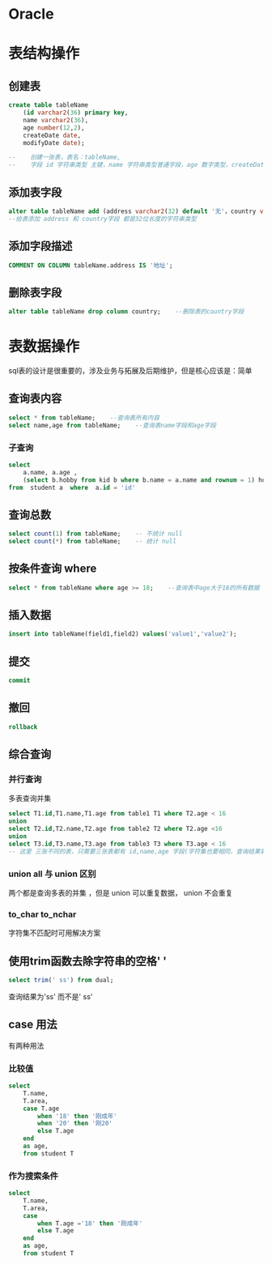# Oracle




# 表结构操作

## 创建表
```sql
create table tableName
    (id varchar2(36) primary key,
    name varchar2(36),
    age number(12,2),
    createDate date,
    modifyDate date);

--    创建一张表，表名：tableName, 
--    字段 id 字符串类型 主键，name 字符串类型普通字段，age 数字类型，createDate 创建日期，modifyDate 修改日期
```

## 添加表字段
```sql
alter table tableName add (address varchar2(32) default '无'，country varchar2(32) default '');    
--给表添加 address 和 country字段 都是32位长度的字符串类型
```

## 添加字段描述
```sql
COMMENT ON COLUMN tableName.address IS '地址';
```

## 删除表字段
```sql
alter table tableName drop column country;    --删除表的country字段
```

# 表数据操作
sql表的设计是很重要的，涉及业务与拓展及后期维护，但是核心应该是：简单

## 查询表内容
```sql
select * from tableName;    --查询表所有内容
select name,age from tableName;    --查询表name字段和age字段
```

### 子查询
```sql
select 
    a.name, a.age ,   
    (select b.hobby from kid b where b.name = a.name and rownum = 1) hobby 
from  student a  where  a.id = 'id'
```

## 查询总数
```sql
select count(1) from tableName;    -- 不统计 null
select count(*) from tableName;    -- 统计 null
```

## 按条件查询 where
```sql
select * from tableName where age >= 18;    --查询表中age大于18的所有数据
```

## 插入数据
```sql
insert into tableName(field1,field2) values('value1','value2');
```

## 提交
```sql
commit
```

## 撤回
```sql
rollback
```

## 综合查询

### 并行查询
多表查询并集
```sql
select T1.id,T1.name,T1.age from table1 T1 where T2.age < 16
union 
select T2.id,T2.name,T2.age from table2 T2 where T2.age <16
union 
select T3.id,T3.name,T3.age from table3 T3 where T3.age < 16
-- 这里 三张不同的表，只需要三张表都有 id,name,age 字段(字符集也要相同，查询结果需要统一类型)，就可以查三张表的并集
```
### union all  与 union 区别
两个都是查询多表的并集 ，但是 union 可以重复数据， union 不会重复

### to_char to_nchar
字符集不匹配时可用解决方案

## 使用trim函数去除字符串的空格' '
```sql
select trim(' ss') from dual;
```
查询结果为'ss' 而不是' ss'





## case 用法

有两种用法

### 比较值

```sql
select 
	T.name,
	T.area,
	case T.age
		when '18' then '刚成年'
		when '20' then '刚20'  
		else T.age
	end
	as age,
	from student T
```

### 作为搜索条件

```sql
select 
	T.name,
	T.area,
	case 
		when T.age ='18' then '刚成年'
		else T.age
	end
	as age,
	from student T
```

